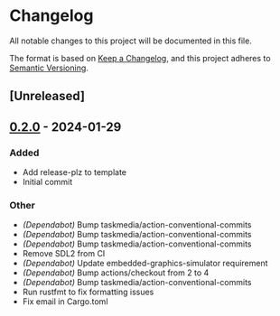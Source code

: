# Changelog
All notable changes to this project will be documented in this file.

The format is based on [Keep a Changelog](https://keepachangelog.com/en/1.0.0/),
and this project adheres to [Semantic Versioning](https://semver.org/spec/v2.0.0.html).

## [Unreleased]

## [0.2.0](https://github.com/BroderickCarlin/template-rust/compare/v0.1.0...v0.2.0) - 2024-01-29

### Added
- Add release-plz to template
- Initial commit

### Other
- *(Dependabot)* Bump taskmedia/action-conventional-commits
- *(Dependabot)* Bump taskmedia/action-conventional-commits
- *(Dependabot)* Bump taskmedia/action-conventional-commits
- Remove SDL2 from CI
- *(Dependabot)* Update embedded-graphics-simulator requirement
- *(Dependabot)* Bump actions/checkout from 2 to 4
- *(Dependabot)* Bump taskmedia/action-conventional-commits
- Run rustfmt to fix formatting issues
- Fix email in Cargo.toml
